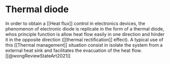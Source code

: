 # Thermal diode
In order to obtain a [[Heat flux]] control in electronics devices, the phenomenon of electronic diode is replicate in the form of a thermal diode, whos principle function is allow heat flow easily in one direction and hinder it in the opposite direction ([[thermal rectification]] effect). A typical use of this [[Thermal management]] situation consist in isolate the system from a external heat sink and facilitates the evacuation of the heat flow.  [[@wongReviewStateArt2021]]